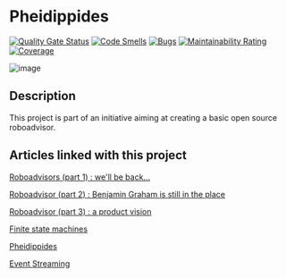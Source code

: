 # Pheidippides



[![Quality Gate Status](https://sonarcloud.io/api/project_badges/measure?project=nblotti_Pheidippides&metric=alert_status)](https://sonarcloud.io/dashboard?id=nblotti_Pheidippides)
[![Code Smells](https://sonarcloud.io/api/project_badges/measure?project=nblotti_Pheidippides&metric=code_smells)](https://sonarcloud.io/dashboard?id=nblotti_Pheidippides)
[![Bugs](https://sonarcloud.io/api/project_badges/measure?project=nblotti_Pheidippides&metric=bugs)](https://sonarcloud.io/dashboard?id=nblotti_Pheidippides)
[![Maintainability Rating](https://sonarcloud.io/api/project_badges/measure?project=nblotti_Pheidippides&metric=sqale_rating)](https://sonarcloud.io/dashboard?id=nblotti_Pheidippides)
[![Coverage](https://sonarcloud.io/api/project_badges/measure?project=nblotti_Pheidippides&metric=coverage)](https://sonarcloud.io/dashboard?id=nblotti_Pheidippides)

![image](https://user-images.githubusercontent.com/904714/118513012-940c9600-b733-11eb-9828-252def777ad6.png)

## Description

This project is part of an initiative aiming at creating a basic open source roboadvisor. 

## Articles linked with this project

[Roboadvisors (part 1) : we'll be back...](https://wordpress.com/post/nicholasblotti.wpcomstaging.com/601)

[Roboadvisor (part 2) : Benjamin Graham is still in the place](https://wordpress.com/post/nicholasblotti.wpcomstaging.com/891)

[Roboadvisor (part 3) : a product vision](https://wordpress.com/post/nicholasblotti.wpcomstaging.com/1043)

[Finite state machines](https://wordpress.com/post/nicholasblotti.wpcomstaging.com/1320)

[Pheidippides](https://wordpress.com/post/nicholasblotti.wpcomstaging.com/1539)

[Event Streaming](https://wordpress.com/post/nicholasblotti.wpcomstaging.com/1964)
